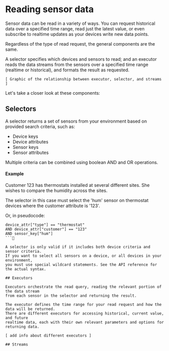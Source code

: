# Reading sensor data

Sensor data can be read in a variety of ways. You can request historical data over
a specified time range, read just the latest value, or even subscribe to realtime
updates as your devices write new data points.

Regardless of the type of read request, the general components are the same.

A selector specifies which devices and sensors to read;
and an executor reads the data streams from the sensors over a specified time
range (realtime or historical), and formats the result as requested.

```
[ Graphic of the relationship between executor, selector, and streams ]
```

Let's take a closer look at these components:

## Selectors

A selector returns a set of sensors from your environment based on provided
search criteria, such as:

* Device keys
* Device attributes
* Sensor keys
* Sensor attributes

Multiple criteria can be combined using boolean AND and OR operations.

#### Example
Customer 123 has thermostats installed at several different sites.
She wishes to compare the humidity across the sites.

The selector in this case must select the 'hum' sensor on thermostat devices where
the customer attribute is '123'.

Or, in pseudocode:

```
device_attr["type"] == "thermostat"
AND device_attr["customer"] == "123"
AND sensor_key["hum"]
```

A selector is only valid if it includes both device criteria and sensor criteria.
If you want to select all sensors on a device, or all devices in your environment,
you must use special wildcard statements. See the API reference for the actual syntax.

## Executors

Executors orchestrate the read query, reading the relevant portion of the data stream
from each sensor in the selector and returning the result.

The executor defines the time range for your read request and how the data will be returned.
There are different executors for accessing historical, current value, and future
realtime data, each with their own relevant parameters and options for returning data.

[ add info about different executors ]

## Streams
